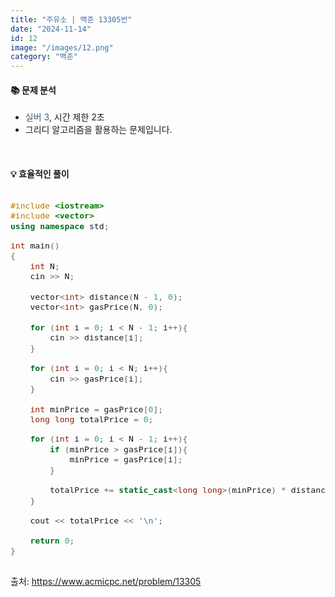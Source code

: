 ```yaml
---
title: "주유소 | 백준 13305번"
date: "2024-11-14"
id: 12
image: "/images/12.png"
category: "백준"
---
```

<h4><strong>📚 문제 분석</strong></h4>

- <stong style="color:#435f7a">실버 3</stong>, 시간 제한 2초
- 그리디 알고리즘을 활용하는 문제입니다.

<style>
  .code-block {
    font-family: 'jetbrains-mono-regular', monospace;
    font-size: 1.1em;
    overflow-x: auto;
  }
</style>
<br/>

<h4><strong>💡 효율적인 풀이</strong></h4>

<div class="code-block">

```c++
#include <iostream>
#include <vector>
using namespace std;

int main()
{   
    int N;
    cin >> N;
    
    vector<int> distance(N - 1, 0);
    vector<int> gasPrice(N, 0);
    
    for (int i = 0; i < N - 1; i++){
        cin >> distance[i];
    }
    
    for (int i = 0; i < N; i++){
        cin >> gasPrice[i];
    }
    
    int minPrice = gasPrice[0];
    long long totalPrice = 0;

    for (int i = 0; i < N - 1; i++){
        if (minPrice > gasPrice[i]){
            minPrice = gasPrice[i];
        }
        
        totalPrice += static_cast<long long>(minPrice) * distance[i];
    }
    
    cout << totalPrice << '\n';

    return 0;
}
```
</div>

출처: https://www.acmicpc.net/problem/13305
